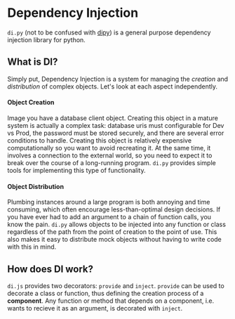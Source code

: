 # Dependency Injection

`di.py` (not to be confused with [dipy](http://nipy.org/dipy/)) is a general purpose dependency injection library for python.

## What is DI?

Simply put, Dependency Injection is a system for managing the *creation* and *distribution* of complex objects.  Let's look at each aspect independently.  

#### Object Creation

Image you have a database client object.  Creating this object in a mature system is actually a complex task: database uris must configurable for Dev vs Prod, the password must be stored securely, and there are several error conditions to handle.  Creating this object is relatively expensive computationally so you want to avoid recreating it.  At the same time, it involves a connection to the external world, so you need to expect it to break over the course of a long-running program.  `di.py` provides simple tools for implementing this type of functionality.

#### Object Distribution

Plumbing instances around a large program is both annoying and time consuming, which often encourage less-than-optimal design decisions.  If you have ever had to add an argument to a chain of function calls, you know the pain.  `di.py` allows objects to be injected into any function or class regardless of the path from the point of creation to the point of use.  This also makes it easy to distribute mock objects without having to write code with this in mind.

## How does DI work?

`di.js` provides two decorators: `provide` and `inject`.  `provide` can be used to decorate a class or function, thus defining the creation process of a **component**.  Any function or method that depends on a component, i.e. wants to recieve it as an argument, is decorated with `inject`.

